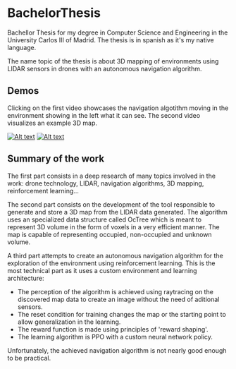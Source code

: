 # BachelorThesis

Bachellor Thesis for my degree in Computer Science and Engineering in the University Carlos III of Madrid. The thesis is in spanish as it's my native language.

The name topic of the thesis is about 3D mapping of environments using LIDAR sensors in drones with an autonomous navigation algorithm.

## Demos
Clicking on the first video showcases the navigation algotithm moving in the environment showing in the left what it can see. The second video visualizes an example 3D map.

[![Alt text](https://img.youtube.com/vi/rFUEEXAf83M/0.jpg)](https://www.youtube.com/watch?v=rFUEEXAf83M)
[![Alt text](https://img.youtube.com/vi/hA1wJa3V0BM/0.jpg)](https://www.youtube.com/watch?v=hA1wJa3V0BM)

## Summary of the work
The first part consists in a deep research of many topics involved in the work: drone technology, LIDAR, navigation algorithms, 3D mapping, reinforcement learning...

The second part consists on the development of the tool responsible to generate and store a 3D map from the LIDAR data generated. The algorithm uses an specialized data structure called OcTree which is meant to represent 3D volume in the form of voxels in a very efficient manner. The map is capable of representing occupied, non-occupied and unknown volume.

A third part attempts to create an autonomous navigation algorithm for the exploration of the environment using reinforcement learning. This is the most technical part as it uses a custom environment and learning architecture:
* The perception of the algorithm is achieved using raytracing on the discovered map data to create an image without the need of aditional sensors.
* The reset condition for training changes the map or the starting point to allow generalization in the learning.
* The reward function is made using principles of 'reward shaping'.
* The learning algorithm is PPO with a custom neural network policy.

Unfortunately, the achieved navigation algorithm is not nearly good enough to be practical.
